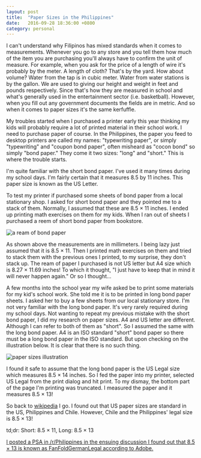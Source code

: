 ```yaml
---
layout: post
title:  "Paper Sizes in the Philippines"
date:   2016-09-28 18:36:00 +0800
category: personal
---
```


I can't understand why Filipinos has mixed standards when it comes to
measurements. Whenever you go to any store and you tell them how much of the
item you are purchasing you'll always have to confirm the unit of measure. For
example, when you ask for the price of a length of wire it's probably by the
meter. A length of cloth? That's by the yard. How about volume? Water from the
tap is in cubic meter. Water from water stations is by the gallon. We are used
to giving our height and weight in feet and pounds respectively. Since that's
how they are measured in school and what's generally used in the entertainment
sector (i.e. basketball). However, when you fill out any government documents the
fields are in metric. And so when it comes to paper sizes it's the same
kerfuffle.

My troubles started when I purchased a printer early this year thinking my kids
will probably require a lot of printed material in their school work. I need to
purchase paper of course. In the Philippines, the paper you feed to desktop
printers are called my names: "typewriting paper", or simply "typewriting" and
"coupon bond paper", often misheard as "cocon bond" so simply "bond paper." They
come it two sizes: "long" and "short." This is where the trouble starts.

I'm quite familiar with the short bond paper. I've used it many times during my
school days. I'm fairly certain that it measures 8.5 by 11 inches. This paper
size is known as the US Letter.

To test my printer if purchased some sheets of bond paper from a local stationary
shop. I asked for short bond paper and they pointed me to a stack of them.
Normally, I assumed that these are 8.5 × 11 inches. I ended up printing math
exercises on them for my kids. When I ran out of sheets I purchased a reem of
short bond paper from bookstore.

![a ream of bond paper](http://i.imgur.com/rhegrYYh.jpg?1)

As shown above the measurements are in millimeters. I being lazy just assumed
that it is 8.5 × 11. Then I printed math exercises on them and tried to stack
them with the previous ones I printed, to my surprise, they don't stack up. The
ream of paper I purchased is not US letter but A4 size which is 8.27 × 11.69
inches! To which it thought, "I just have to keep that in mind it will never
happen again." Or so I thought…

A few months into the school year my wife asked be to print some materials for
my kid's school work. She told me it is to be printed in long bond paper sheets.
I asked her to buy a few sheets from our local stationary store. I'm not very
familiar with the long bond paper. It's very rarely required during my school
days. Not wanting to repeat my previous mistake with the short bond paper, I
did my research on paper sizes. A4 and US letter are different. Although I can
refer to both of them as "short". So I assumed the same with the long bond
paper. A4 is an ISO standard "short" bond paper so there must be a long bond
paper in the ISO standard. But upon checking on the illustration below. It is
clear that there is no such thing.

![paper sizes illustration](https://upload.wikimedia.org/wikipedia/commons/thumb/f/f6/A_size_illustration2_with_letter_and_legal.svg/562px-A_size_illustration2_with_letter_and_legal.svg.png)

I found it safe to assume that the long bond paper is the US Legal size which
measures 8.5 × 14 inches. So I fed the paper into my printer, selected US Legal
from the print dialog and hit print. To my dismay, the bottom part of the page
I'm printing was truncated. I measured the paper and it measures 8.5 × 13!

So back to [wikipedia](https://en.wikipedia.org/wiki/Paper_size "links to wikipedia's article on paper sizes")
I go. I found out that US paper sizes are standard in the US, Philippines and 
Chile. However, Chile and the Philippines' legal size is 8.5 × 13!

td;dr: Short: 8.5 × 11, Long: 8.5 × 13

<ins datetime="Wed Sep 28 10:10:39 PHT 2016">I posted a [PSA](https://www.reddit.com/r/Philippines/comments/54tdq1/psa_our_short_bond_paper_is_85_11_inches_or_us/ "links to reddit post")
in [/r/Philippines](https://www.reddit.com/r/Philippines "links to the Philippine subreddit") in the ensuing
discussion I found out that 8.5 × 13 is known as
FanFoldGermanLegal according to [Adobe](http://partners.adobe.com/public/developer/en/ps/5003.PPD_Spec_v4.3.pdf "links to adobe's spec sheet").</ins>




